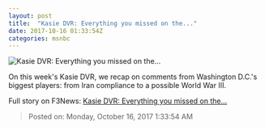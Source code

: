 ```yaml
---
layout: post
title:  "Kasie DVR: Everything you missed on the..."
date: 2017-10-16 01:33:54Z
categories: msnbc
---
```


![Kasie DVR: Everything you missed on the...](http://media1.s-nbcnews.com/j/MSNBC/Components/Video/201710/n_hunt_kasiedvr_171015_1920x1080.video_1067x600.jpg)

On this week's Kasie DVR, we recap on comments from Washington D.C.'s biggest players: from Iran compliance to a possible World War III.


Full story on F3News: [Kasie DVR: Everything you missed on the...](http://www.f3nws.com/n/HUsADH)

> Posted on: Monday, October 16, 2017 1:33:54 AM
